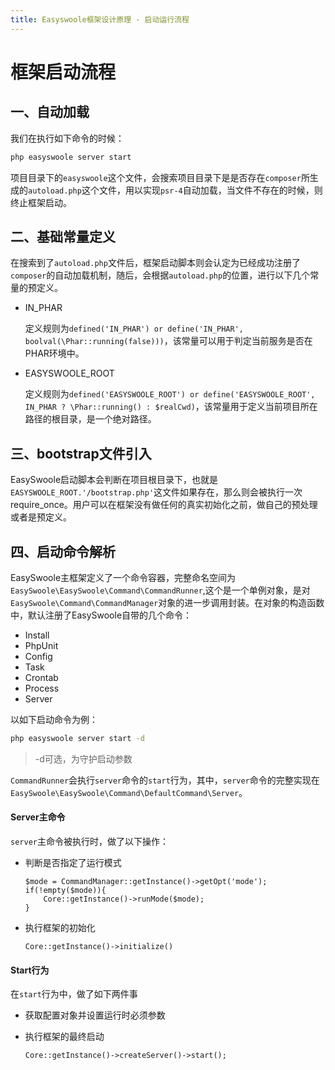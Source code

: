 ```yaml
---
title: Easyswoole框架设计原理 - 启动运行流程
---
```

# 框架启动流程

## 一、自动加载
我们在执行如下命令的时候：
```bash
php easyswoole server start
```
项目目录下的```easyswoole```这个文件，会搜索项目目录下是是否存在```composer```所生成的```autoload.php```这个文件，用以实现```psr-4```自动加载，当文件不存在的时候，则终止框架启动。

## 二、基础常量定义
在搜索到了```autoload.php```文件后，框架启动脚本则会认定为已经成功注册了```composer```的自动加载机制，随后，会根据```autoload.php```的位置，进行以下几个常量的预定义。
- IN_PHAR

    定义规则为```defined('IN_PHAR') or define('IN_PHAR', boolval(\Phar::running(false)))```，该常量可以用于判定当前服务是否在PHAR环境中。

- EASYSWOOLE_ROOT
    
    定义规则为```defined('EASYSWOOLE_ROOT') or define('EASYSWOOLE_ROOT', IN_PHAR ? \Phar::running() : $realCwd)```，该常量用于定义当前项目所在路径的根目录，是一个绝对路径。
    
## 三、bootstrap文件引入

EasySwoole启动脚本会判断在项目根目录下，也就是```EASYSWOOLE_ROOT.'/bootstrap.php'```这文件如果存在，那么则会被执行一次require_once。用户可以在框架没有做任何的真实初始化之前，做自己的预处理或者是预定义。

## 四、启动命令解析
EasySwoole主框架定义了一个命令容器，完整命名空间为```EasySwoole\EasySwoole\Command\CommandRunner```,这个是一个单例对象，是对```EasySwoole\Command\CommandManager```对象的进一步调用封装。在对象的构造函数中，默认注册了EasySwoole自带的几个命令：
- Install
- PhpUnit
- Config
- Task
- Crontab
- Process
- Server

以如下启动命令为例：
```bash
php easyswoole server start -d
```
> -d可选，为守护启动参数

```CommandRunner```会执行```server```命令的```start```行为，其中，```server```命令的完整实现在```EasySwoole\EasySwoole\Command\DefaultCommand\Server```。
#### Server主命令
```server```主命令被执行时，做了以下操作：
- 判断是否指定了运行模式
  ```
  $mode = CommandManager::getInstance()->getOpt('mode');
  if(!empty($mode)){
      Core::getInstance()->runMode($mode);
  }
  ```
  
- 执行框架的初始化

    ```Core::getInstance()->initialize()```

#### Start行为    
在```start```行为中，做了如下两件事
- 获取配置对象并设置运行时必须参数
- 执行框架的最终启动

    ```Core::getInstance()->createServer()->start();```